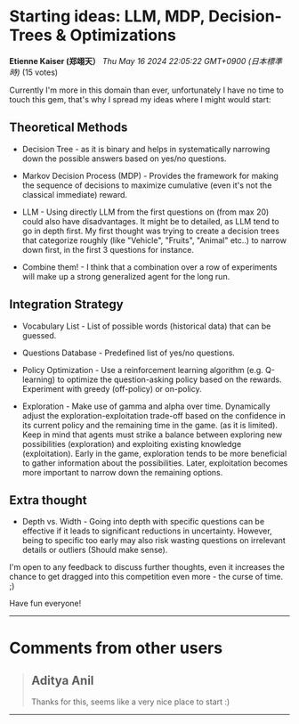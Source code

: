 # Starting ideas: LLM, MDP, Decision-Trees & Optimizations

**Etienne Kaiser (郑翊天）** *Thu May 16 2024 22:05:22 GMT+0900 (日本標準時)* (15 votes)

Currently I'm more in this domain than ever, unfortunately I have no time to touch this gem, that's why I spread my ideas where I might would start:

## Theoretical Methods

- Decision Tree - as it is binary and helps in systematically narrowing down the possible answers based on yes/no questions.

- Markov Decision Process (MDP) - Provides the framework for making the sequence of decisions to maximize cumulative (even it's not the classical immediate) reward. 

- LLM - Using directly LLM from the first questions on (from max 20) could also have disadvantages. It might be to detailed, as LLM tend to go in depth first. My first thought was trying to create a decision trees that categorize roughly (like "Vehicle", "Fruits", "Animal" etc..) to narrow down first, in the first 3 questions for instance.

- Combine them! - I think that a combination over a row of experiments will make up a strong generalized agent for the long run.

## Integration Strategy

- Vocabulary List - List of possible words (historical data) that can be guessed.

- Questions Database - Predefined list of yes/no questions.

- Policy Optimization - Use a reinforcement learning algorithm (e.g. Q-learning) to optimize the question-asking policy based on the rewards. Experiment with greedy (off-policy) or on-policy.

- Exploration - Make use of gamma and alpha over time. Dynamically adjust the exploration-exploitation trade-off based on the confidence in its current policy and the remaining time in the game. (as it is limited). Keep in mind that agents must strike a balance between exploring new possibilities (exploration) and exploiting existing knowledge (exploitation). Early in the game, exploration tends to be more beneficial to gather information about the possibilities. Later, exploitation becomes more important to narrow down the remaining options.

## Extra thought

- Depth vs. Width - Going into depth with specific questions can be effective if it leads to significant reductions in uncertainty. However, being to specific too early may also risk wasting questions on irrelevant details or outliers (Should make sense).

I'm open to any feedback to discuss further thoughts, even it increases the chance to get dragged into this competition even more - the curse of time. ;) 

Have fun everyone!



---

 # Comments from other users

> ## Aditya Anil
> 
> Thanks for this, seems like a very nice place to start :) 
> 
> 
> 


---

